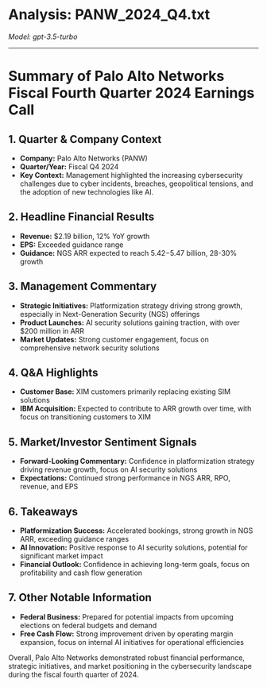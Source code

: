 # Analysis: PANW_2024_Q4.txt

*Model: gpt-3.5-turbo*

---

# Summary of Palo Alto Networks Fiscal Fourth Quarter 2024 Earnings Call

## 1. Quarter & Company Context
- **Company:** Palo Alto Networks (PANW)
- **Quarter/Year:** Fiscal Q4 2024
- **Key Context:** Management highlighted the increasing cybersecurity challenges due to cyber incidents, breaches, geopolitical tensions, and the adoption of new technologies like AI.

## 2. Headline Financial Results
- **Revenue:** $2.19 billion, 12% YoY growth
- **EPS:** Exceeded guidance range
- **Guidance:** NGS ARR expected to reach $5.42-$5.47 billion, 28-30% growth

## 3. Management Commentary
- **Strategic Initiatives:** Platformization strategy driving strong growth, especially in Next-Generation Security (NGS) offerings
- **Product Launches:** AI security solutions gaining traction, with over $200 million in ARR
- **Market Updates:** Strong customer engagement, focus on comprehensive network security solutions

## 4. Q&A Highlights
- **Customer Base:** XIM customers primarily replacing existing SIM solutions
- **IBM Acquisition:** Expected to contribute to ARR growth over time, with focus on transitioning customers to XIM

## 5. Market/Investor Sentiment Signals
- **Forward-Looking Commentary:** Confidence in platformization strategy driving revenue growth, focus on AI security solutions
- **Expectations:** Continued strong performance in NGS ARR, RPO, revenue, and EPS

## 6. Takeaways
- **Platformization Success:** Accelerated bookings, strong growth in NGS ARR, exceeding guidance ranges
- **AI Innovation:** Positive response to AI security solutions, potential for significant market impact
- **Financial Outlook:** Confidence in achieving long-term goals, focus on profitability and cash flow generation

## 7. Other Notable Information
- **Federal Business:** Prepared for potential impacts from upcoming elections on federal budgets and demand
- **Free Cash Flow:** Strong improvement driven by operating margin expansion, focus on internal AI initiatives for operational efficiencies

Overall, Palo Alto Networks demonstrated robust financial performance, strategic initiatives, and market positioning in the cybersecurity landscape during the fiscal fourth quarter of 2024.